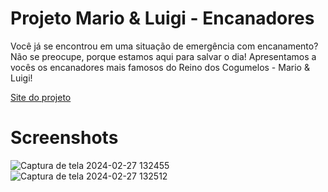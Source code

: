 # Projeto Mario & Luigi - Encanadores
Você já se encontrou em uma situação de emergência com encanamento?
Não se preocupe, porque estamos aqui para salvar o dia! Apresentamos a vocês os encanadores mais famosos do Reino dos Cogumelos - Mario & Luigi!

[Site do projeto](https://phaelstavares.github.io/projeto-MarioLuigiEncanadores/)

# Screenshots
![Captura de tela 2024-02-27 132455](https://github.com/phaelstavares/projeto-MarioLuigiEncanadores/assets/77020757/c424c6c4-737d-4c74-8a66-d486c8b0c96b)
![Captura de tela 2024-02-27 132512](https://github.com/phaelstavares/projeto-MarioLuigiEncanadores/assets/77020757/e1ab2941-99a8-48ab-af07-97b46e0d058b)
